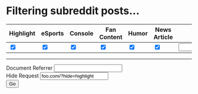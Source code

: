 
<!DOCTYPE html>
<html>
<head>
	<title>/r/FortniteBR Filtering System</title>
	<script src="https://ajax.googleapis.com/ajax/libs/jquery/2.2.2/jquery.min.js"></script>
	<script type="text/javascript" src="code.js"></script>
	<link rel="stylesheet" type="text/css" href="css.min.css">
</head>
<body>
<div id="loading">
	<h1>Filtering subreddit posts...</h1>
</div>
<div id="debug">
	<table>
		<thead>
			<tr>
				<th>Highlight</th>
				<th>eSports</th>
				<th>Console</th>
				<th>Fan Content</th>
				<th>Humor</th>
				<th>News Article</th>
				<th>Result Binary</th>
				<th>Result Mask</th>
			</tr>
		</thead>
		<tbody>
			<tr>
				<td><input checked type="checkbox" /></td>
				<td><input checked type="checkbox" /></td>
				<td><input checked type="checkbox" /></td>
				<td><input checked type="checkbox" /></td>
				<td><input checked type="checkbox" /></td>
				<td><input checked type="checkbox" /></td>
				<td><input id="binary" /></td><td><input id="mask" /></td>
			</tr>
		</tbody>
	</table>
	<hr>
	<label for="referrer">Document Referrer</label>
	<input type="text" id="ref" /><br>
	<label for="referrer">Hide Request</label>
	<input type="text" id="request" value="foo.com/?hide=highlight"/><br>
	<button onclick="window.location.replace('https://ow-'+newMask+'.reddit.com/r/OverwatchCSS');">Go</button>
</div>
<script>
  (function(i,s,o,g,r,a,m){i['GoogleAnalyticsObject']=r;i[r]=i[r]||function(){
  (i[r].q=i[r].q||[]).push(arguments)},i[r].l=1*new Date();a=s.createElement(o),
  m=s.getElementsByTagName(o)[0];a.async=1;a.src=g;m.parentNode.insertBefore(a,m)
  })(window,document,'script','https://www.google-analytics.com/analytics.js','ga');

  ga('create', 'UA-73740325-2', 'auto');
  ga('send', 'pageview');

</script>
</body>
</html>
